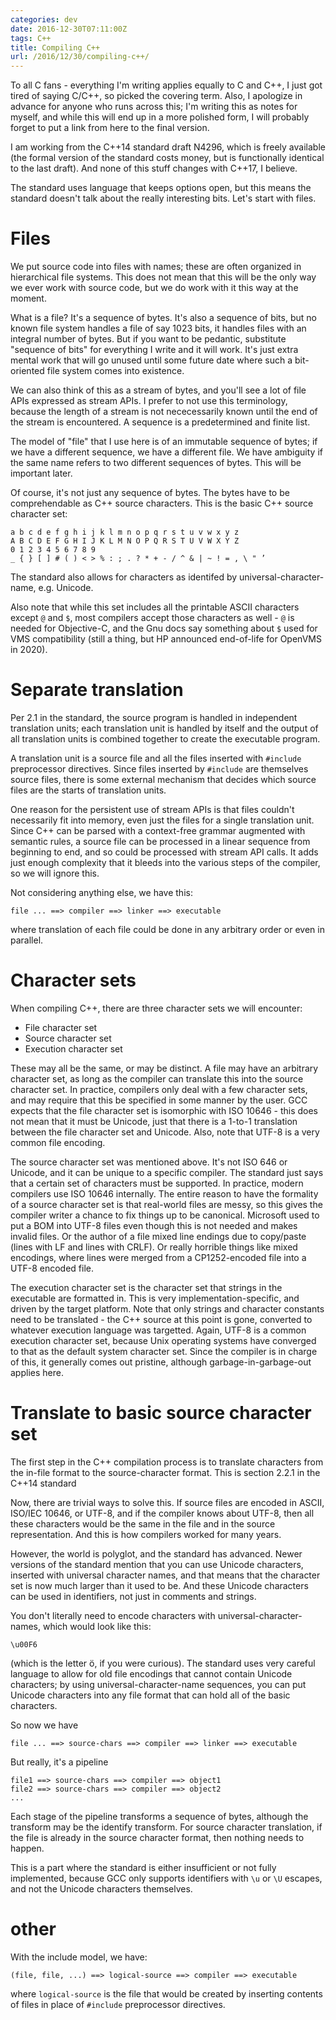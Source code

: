 ```yaml
---
categories: dev
date: 2016-12-30T07:11:00Z
tags: C++
title: Compiling C++
url: /2016/12/30/compiling-c++/
---
```


To all C fans - everything I'm writing applies equally to C and C++, I just got tired of saying
C/C++, so picked the covering term. Also, I apologize in advance for anyone who runs across this;
I'm writing this as notes for myself, and while this will end up in a more polished form, I will
probably forget to put a link from here to the final version.

I am working from the C++14 standard draft N4296, which is freely available (the formal version
of the standard costs money, but is functionally identical to the last draft). And none of this
stuff changes with C++17, I believe.

The standard uses language that keeps options open, but this means the standard doesn't talk about
the really interesting bits. Let's start with files.

# Files

We put source code into files with names; these are often organized in hierarchical file systems.
This does not mean that this will be the only way we ever work with source code, but we do work
with it this way at the moment.

What is a file? It's a sequence of bytes. It's also a sequence of bits, but no known file system
handles a file of say 1023 bits, it handles files with an integral number of bytes. But if you
want to be pedantic, substitute "sequence of bits" for everything I write and it will work.
It's just extra mental work that will go unused until some future date where such a bit-oriented
file system comes into existence.

We can also think of this as a stream of bytes, and you'll see a lot of file APIs expressed
as stream APIs. I prefer to not use this terminology, because the length of a stream is not
nececessarily known until the end of the stream is encountered. A sequence is a predetermined
and finite list.

The model of "file" that I use here is of an immutable sequence of bytes; if
we have a different sequence, we have a different file. We have ambiguity if the same name refers
to two different sequences of bytes. This will be important later.

Of course, it's not just any sequence of bytes. The bytes have to be comprehendable as C++ source
characters. This is the basic C++ source character set:

    a b c d e f g h i j k l m n o p q r s t u v w x y z
    A B C D E F G H I J K L M N O P Q R S T U V W X Y Z
    0 1 2 3 4 5 6 7 8 9
    _ { } [ ] # ( ) < > % : ; . ? * + - / ^ & | ~ ! = , \ " ’

The standard also allows for characters as identifed by universal-character-name, e.g. Unicode.

Also note that while this set includes all the printable ASCII characters except `@` and `$`,
most compilers accept those characters as well - `@` is needed for Objective-C, and the Gnu docs
say something about `$` used for VMS compatibility (still a thing, but HP announced end-of-life
for OpenVMS in 2020).

# Separate translation

Per 2.1 in the standard, the source program is handled in independent translation units; each
translation unit is handled by itself and the output of all translation units is combined
together to create the executable program.

A translation unit is a source file and all the files inserted with `#include` preprocessor
directives. Since files inserted by `#include` are themselves source files, there is some
external mechanism that decides which source files are the starts of translation units.

One reason for the persistent use of stream APIs is that files couldn't necessarily fit into
memory, even just the files for a single translation unit. Since C++ can be parsed with a
context-free grammar augmented with semantic rules, a source file can be processed in a
linear sequence from beginning to end, and so could be processed with stream API calls. It
adds just enough complexity that it bleeds into the various steps of the compiler, so we
will ignore this.

Not considering anything else, we have this:

    file ... ==> compiler ==> linker ==> executable

where translation of each file could be done in any arbitrary order or even in parallel.

# Character sets

When compiling C++, there are three character sets we will encounter:

* File character set
* Source character set
* Execution character set

These may all be the same, or may be distinct. A file may have an arbitrary character set, as
long as the compiler can translate this into the source character set. In practice, compilers
only deal with a few character sets, and may require that this be specified in some manner by
the user. GCC expects that the file character set is isomorphic with ISO 10646 - this does not
mean that it must be Unicode, just that there is a 1-to-1 translation between the file character
set and Unicode. Also, note that UTF-8 is a very common file encoding.

The source character set was mentioned above. It's not ISO 646 or Unicode, and it can be unique
to a specific compiler. The standard just says that a certain set of characters must be
supported. In practice, modern compilers use ISO 10646 internally. The entire reason to have
the formality of a source character set is that real-world files are messy, so this gives the
compiler writer a chance to fix things up to be canonical. Microsoft used to put a BOM into
UTF-8 files even though this is not needed and makes invalid files. Or the author of a file
mixed line endings due to copy/paste (lines with LF and lines with CRLF). Or really horrible things
like mixed encodings, where lines were merged from a CP1252-encoded file into a UTF-8 encoded file.

The execution character set is the character set that strings in the executable are formatted in.
This is very implementation-specific, and driven by the target platform. Note that only strings
and character constants need to be translated - the C++ source at this point is gone, converted to
whatever execution language was targetted. Again, UTF-8 is a common execution character set, because
Unix operating systems have converged to that as the default system character set. Since the compiler
is in charge of this, it generally comes out pristine, although garbage-in-garbage-out applies here.

# Translate to basic source character set

The first step in the C++ compilation process is to translate characters from the in-file format
to the source-character format. This is section 2.2.1 in the C++14 standard

Now, there are trivial ways to solve this. If source files are encoded in ASCII, ISO/IEC 10646,
or UTF-8, and if the compiler knows about UTF-8, then all these characters would be the same
in the file and in the source representation. And this is how compilers worked for many years.

However, the world is polyglot, and the standard has advanced. Newer versions of the standard
mention that you can use Unicode characters, inserted with universal character names, and that
means that the character set is now much larger than it used to be. And these Unicode characters
can be used in identifiers, not just in comments and strings.

You don't literally need to encode characters with universal-character-names, which would look
like this:

```
\u00F6
```

(which is the letter ö, if you were curious). The standard uses very careful language to allow
for old file encodings that cannot contain Unicode characters; by using universal-character-name
sequences, you can put Unicode characters into any file format that can hold all of the basic
characters.

So now we have

    file ... ==> source-chars ==> compiler ==> linker ==> executable

But really, it's a pipeline

    file1 ==> source-chars ==> compiler ==> object1
    file2 ==> source-chars ==> compiler ==> object2
    ...

Each stage of the pipeline transforms a sequence of bytes, although the transform may be the
identify transform. For source character translation, if the file is already in the source character
format, then nothing needs to happen.

This is a part where the standard is either insufficient or not fully implemented, because GCC
only supports identifiers with `\u` or `\U` escapes, and not the Unicode characters themselves.

# other

With the include model, we have:

    (file, file, ...) ==> logical-source ==> compiler ==> executable

where `logical-source` is the file that would be created by inserting contents of files
in place of `#include` preprocessor directives.
